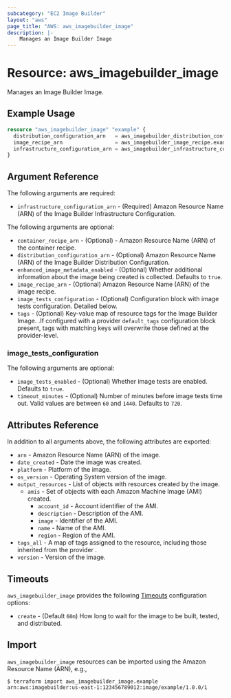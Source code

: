 ```yaml
---
subcategory: "EC2 Image Builder"
layout: "aws"
page_title: "AWS: aws_imagebuilder_image"
description: |-
    Manages an Image Builder Image
---
```


# Resource: aws_imagebuilder_image

Manages an Image Builder Image.

## Example Usage

```terraform
resource "aws_imagebuilder_image" "example" {
  distribution_configuration_arn   = aws_imagebuilder_distribution_configuration.example.arn
  image_recipe_arn                 = aws_imagebuilder_image_recipe.example.arn
  infrastructure_configuration_arn = aws_imagebuilder_infrastructure_configuration.example.arn
}
```

## Argument Reference

The following arguments are required:

* `infrastructure_configuration_arn` - (Required) Amazon Resource Name (ARN) of the Image Builder Infrastructure Configuration.

The following arguments are optional:

* `container_recipe_arn` - (Optional) - Amazon Resource Name (ARN) of the container recipe.
* `distribution_configuration_arn` - (Optional) Amazon Resource Name (ARN) of the Image Builder Distribution Configuration.
* `enhanced_image_metadata_enabled` - (Optional) Whether additional information about the image being created is collected. Defaults to `true`.
* `image_recipe_arn` - (Optional) Amazon Resource Name (ARN) of the image recipe.
* `image_tests_configuration` - (Optional) Configuration block with image tests configuration. Detailed below.
* `tags` - (Optional) Key-value map of resource tags for the Image Builder Image. .If configured with a provider `default_tags` configuration block present, tags with matching keys will overwrite those defined at the provider-level.

### image_tests_configuration

The following arguments are optional:

* `image_tests_enabled` - (Optional) Whether image tests are enabled. Defaults to `true`.
* `timeout_minutes` - (Optional) Number of minutes before image tests time out. Valid values are between `60` and `1440`. Defaults to `720`.

## Attributes Reference

In addition to all arguments above, the following attributes are exported:

* `arn` - Amazon Resource Name (ARN) of the image.
* `date_created` - Date the image was created.
* `platform` - Platform of the image.
* `os_version` - Operating System version of the image.
* `output_resources` - List of objects with resources created by the image.
    * `amis` - Set of objects with each Amazon Machine Image (AMI) created.
        * `account_id` - Account identifier of the AMI.
        * `description` - Description of the AMI.
        * `image` - Identifier of the AMI.
        * `name` - Name of the AMI.
        * `region` - Region of the AMI.
* `tags_all` - A map of tags assigned to the resource, including those inherited from the provider .
* `version` - Version of the image.

## Timeouts

`aws_imagebuilder_image` provides the following [Timeouts](/docs/configuration/resources.html#timeouts) configuration options:

* `create` - (Default `60m`) How long to wait for the image to be built, tested, and distributed.

## Import

`aws_imagebuilder_image` resources can be imported using the Amazon Resource Name (ARN), e.g.,

```
$ terraform import aws_imagebuilder_image.example arn:aws:imagebuilder:us-east-1:123456789012:image/example/1.0.0/1
```
